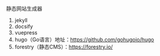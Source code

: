 静态网站生成器

1. jekyll
2. docsify
3. vuepress
4. hugo（Go语言）地址：https://github.com/gohugoio/hugo
5. forestry（静态CMS）：https://forestry.io/